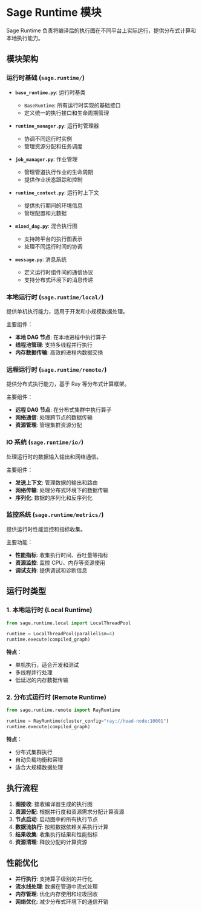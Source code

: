 # Sage Runtime 模块

Sage Runtime 负责将编译后的执行图在不同平台上实际运行，提供分布式计算和本地执行能力。

## 模块架构

### 运行时基础 (`sage.runtime/`)

- **`base_runtime.py`**: 运行时基类
  - `BaseRuntime`: 所有运行时实现的基础接口
  - 定义统一的执行接口和生命周期管理

- **`runtime_manager.py`**: 运行时管理器
  - 协调不同运行时实例
  - 管理资源分配和任务调度

- **`job_manager.py`**: 作业管理
  - 管理管道执行作业的生命周期
  - 提供作业状态跟踪和控制

- **`runtime_context.py`**: 运行时上下文
  - 提供执行期间的环境信息
  - 管理配置和元数据

- **`mixed_dag.py`**: 混合执行图
  - 支持跨平台的执行图表示
  - 处理不同运行时间的协调

- **`message.py`**: 消息系统
  - 定义运行时组件间的通信协议
  - 支持分布式环境下的消息传递

### 本地运行时 (`sage.runtime/local/`)
提供单机执行能力，适用于开发和小规模数据处理。

主要组件：
- **本地 DAG 节点**: 在本地进程中执行算子
- **线程池管理**: 支持多线程并行执行
- **内存数据传输**: 高效的进程内数据交换

### 远程运行时 (`sage.runtime/remote/`)
提供分布式执行能力，基于 Ray 等分布式计算框架。

主要组件：
- **远程 DAG 节点**: 在分布式集群中执行算子
- **网络通信**: 处理跨节点的数据传输
- **资源管理**: 管理集群资源分配

### IO 系统 (`sage.runtime/io/`)
处理运行时的数据输入输出和网络通信。

主要组件：
- **发送上下文**: 管理数据的输出和路由
- **网络传输**: 处理分布式环境下的数据传输
- **序列化**: 数据的序列化和反序列化

### 监控系统 (`sage.runtime/metrics/`)
提供运行时性能监控和指标收集。

主要功能：
- **性能指标**: 收集执行时间、吞吐量等指标
- **资源监控**: 监控 CPU、内存等资源使用
- **调试支持**: 提供调试和诊断信息

## 运行时类型

### 1. 本地运行时 (Local Runtime)
```python
from sage.runtime.local import LocalThreadPool

runtime = LocalThreadPool(parallelism=4)
runtime.execute(compiled_graph)
```

**特点**：
- 单机执行，适合开发和测试
- 多线程并行处理
- 低延迟的内存数据传输

### 2. 分布式运行时 (Remote Runtime)
```python
from sage.runtime.remote import RayRuntime

runtime = RayRuntime(cluster_config="ray://head-node:10001")
runtime.execute(compiled_graph)
```

**特点**：
- 分布式集群执行
- 自动负载均衡和容错
- 适合大规模数据处理

## 执行流程

1. **图接收**: 接收编译器生成的执行图
2. **资源分配**: 根据并行度和资源需求分配计算资源
3. **节点启动**: 启动图中的所有执行节点
4. **数据流执行**: 按照数据依赖关系执行计算
5. **结果收集**: 收集执行结果和性能指标
6. **资源清理**: 释放分配的计算资源

## 性能优化

- **并行执行**: 支持算子级别的并行化
- **流水线处理**: 数据在管道中流式处理
- **内存管理**: 优化内存使用和垃圾回收
- **网络优化**: 减少分布式环境下的通信开销